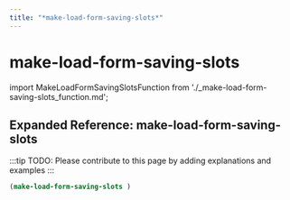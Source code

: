 ```yaml
---
title: "*make-load-form-saving-slots*"
---
```


# make-load-form-saving-slots

import MakeLoadFormSavingSlotsFunction from './_make-load-form-saving-slots_function.md';

<MakeLoadFormSavingSlotsFunction />

## Expanded Reference: make-load-form-saving-slots

:::tip
TODO: Please contribute to this page by adding explanations and examples
:::

```lisp
(make-load-form-saving-slots )
```
